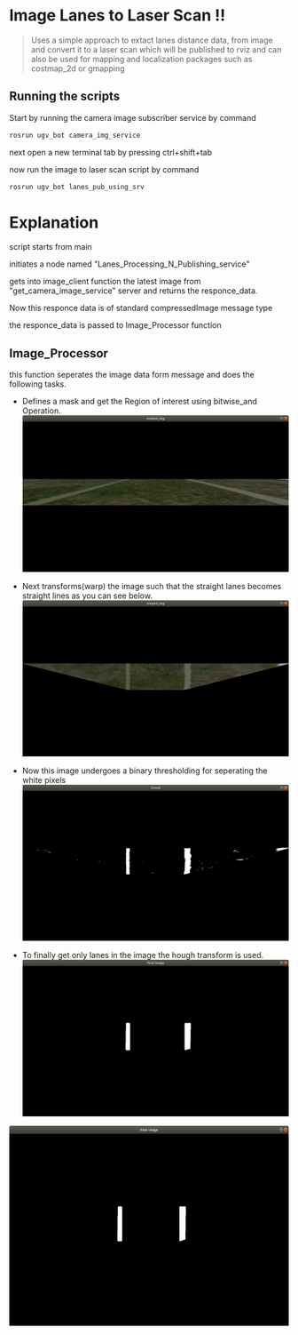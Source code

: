 # Image Lanes to Laser Scan !!

>Uses a simple approach to extact lanes distance data,
>from image and convert it to a laser scan
>which will be published to rviz and can also be used for 
>mapping and localization packages such as costmap_2d or gmapping


## Running the scripts

Start by running the camera image subscriber service by command
```sh
rosrun ugv_bot camera_img_service
``` 

next open a new terminal tab by pressing ctrl+shift+tab

now run the image to laser scan script by command
```sh
rosrun ugv_bot lanes_pub_using_srv
```

# Explanation
script starts from main

initiates a node named "Lanes_Processing_N_Publishing_service"

gets into image_client function the latest image from "get_camera_image_service" server and returns the responce_data.

Now this responce data is of standard compressedImage message type

the responce_data is passed to Image_Processor function

## Image_Processor

this function seperates the image data form message and does the following tasks.

- Defines a mask and get the Region of interest using bitwise_and Operation.
  ![](Images/maskedImage.png)
  
- Next transforms(warp) the image such that the straight lanes becomes straight lines as you can see below.
  ![](Images/wrapedImage.png)
  
- Now this image undergoes a binary thresholding for seperating the white pixels
  ![](Images/thresholdedImage.png)
  
- To finally get only lanes in the image the hough transform is used.
  ![](Images/HoughLinesImage.png)

<img src="Images/HoughLinesImage.png" width="640" height="360"/>


